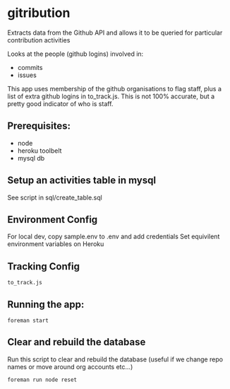 gitribution
===========

Extracts data from the Github API and allows it to be queried for particular contribution activities

Looks at the people (github logins) involved in:
* commits
* issues

This app uses membership of the github organisations to flag staff, plus a list of extra github logins in to_track.js. This is not 100% accurate, but a pretty good indicator of who is staff.

## Prerequisites:

* node
* heroku toolbelt
* mysql db

## Setup an activities table in mysql
See script in sql/create_table.sql

## Environment Config

For local dev, copy sample.env to .env and add credentials
Set equivilent environment variables on Heroku

## Tracking Config
```
to_track.js
```

## Running the app:

```
foreman start
```

## Clear and rebuild the database

Run this script to clear and rebuild the database (useful if we change repo names or move around org accounts etc...)

```
foreman run node reset
```